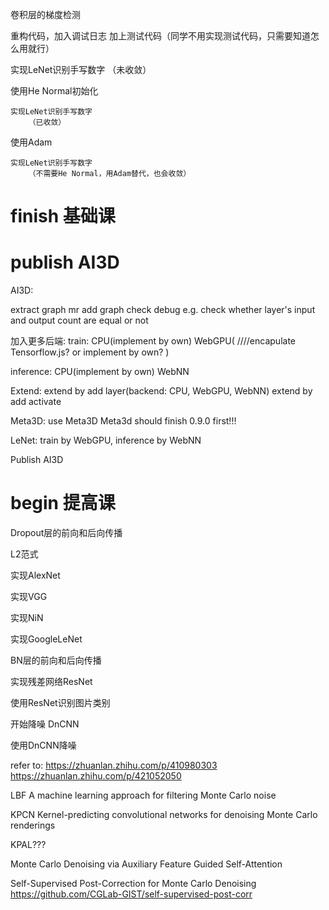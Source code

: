 卷积层的梯度检测
    


<!-- 重构代码，分离层 -->
重构代码，加入调试日志
    加上测试代码（同学不用实现测试代码，只需要知道怎么用就行）


实现LeNet识别手写数字
    （未收敛）

使用He Normal初始化


    实现LeNet识别手写数字
        （已收敛）



使用Adam

    实现LeNet识别手写数字
        （不需要He Normal，用Adam替代，也会收敛）







# finish 基础课









# publish AI3D



AI3D:

extract graph mr
    add graph check debug
        e.g. check whether layer's input and output count are equal or not


加入更多后端:
train:
CPU(implement by own)
WebGPU(
    ////encapulate Tensorflow.js? 
or implement by own?
)

inference:
CPU(implement by own)
WebNN




Extend:
extend by add layer(backend: CPU, WebGPU, WebNN)
extend by add activate




Meta3D:
use Meta3D
    Meta3d should finish 0.9.0 first!!!






LeNet: train by WebGPU, inference by WebNN





Publish AI3D






# begin 提高课




Dropout层的前向和后向传播

L2范式

实现AlexNet






实现VGG


实现NiN



实现GoogleLeNet




BN层的前向和后向传播

实现残差网络ResNet






<!-- 实现DenseNet -->





使用ResNet识别图片类别
















开始降噪
DnCNN


使用DnCNN降噪






<!-- 继续降噪 -->
<!-- 改进DnCNN -->



refer to: 
https://zhuanlan.zhihu.com/p/410980303
https://zhuanlan.zhihu.com/p/421052050



LBF
A machine learning approach for filtering Monte Carlo noise




KPCN
Kernel-predicting convolutional networks for denoising Monte Carlo renderings




KPAL???





Monte Carlo Denoising via Auxiliary Feature Guided Self-Attention





Self-Supervised Post-Correction for Monte Carlo Denoising
https://github.com/CGLab-GIST/self-supervised-post-corr





